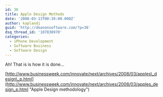 ```yaml
---
id: 36
title: Apple Design Methods
date: '2008-03-13T00:39:00.000Z'
author: kaplandj
guid: 'http://deanonsoftware.com/?p=36'
dsq_thread_id: '107838970'
categories:
  - iPhone Development
  - Software Business
  - Software Design
---
```

Ah! That is is how it is done…

[http://www.businessweek.com/innovate/next/archives/2008/03/apples\_design\_p.html](http://www.businessweek.com/innovate/next/archives/2008/03/apples_design_p.html "Apple Design methodology")
